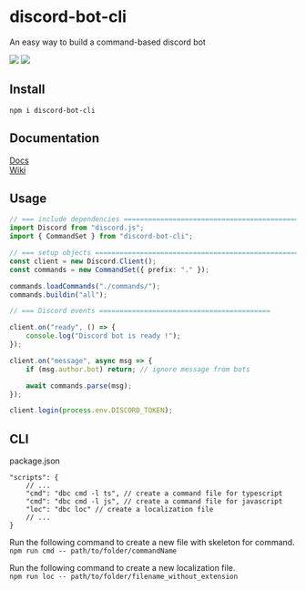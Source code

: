 # discord-bot-cli
An easy way to build a command-based discord bot

<a href="https://www.npmjs.com/package/discord-bot-cli" target="_blank"><img src="https://img.shields.io/npm/v/discord-bot-cli"/></a>
<img src="https://img.shields.io/github/last-commit/baanloh/discord-bot-cli"/>

## Install
`npm i discord-bot-cli`

## Documentation
<a href="https://baanloh.github.io/discord-bot-cli/v3/index.html">Docs</a><br>
<a href="https://github.com/baanloh/discord-bot-cli/wiki">Wiki</a>

## Usage
```typescript
// === include dependencies =================================================
import Discord from "discord.js";
import { CommandSet } from "discord-bot-cli";

// === setup objects ========================================================
const client = new Discord.Client();
const commands = new CommandSet({ prefix: "." });

commands.loadCommands("./commands/");
commands.buildin("all");

// === Discord events ==========================================

client.on("ready", () => {
    console.log("Discord bot is ready !");
});

client.on("message", async msg => {
    if (msg.author.bot) return; // ignore message from bots

    await commands.parse(msg);
});

client.login(process.env.DISCORD_TOKEN);
```

## CLI

package.json
```jsonc
"scripts": {
    // ...
    "cmd": "dbc cmd -l ts", // create a command file for typescript
    "cmd": "dbc cmd -l js", // create a command file for javascript
    "loc": "dbc loc" // create a localization file
    // ...
}
```

Run the following command to create a new file with skeleton for command.  
`npm run cmd -- path/to/folder/commandName`

Run the following command to create a new localization file.  
`npm run loc -- path/to/folder/filename_without_extension`

